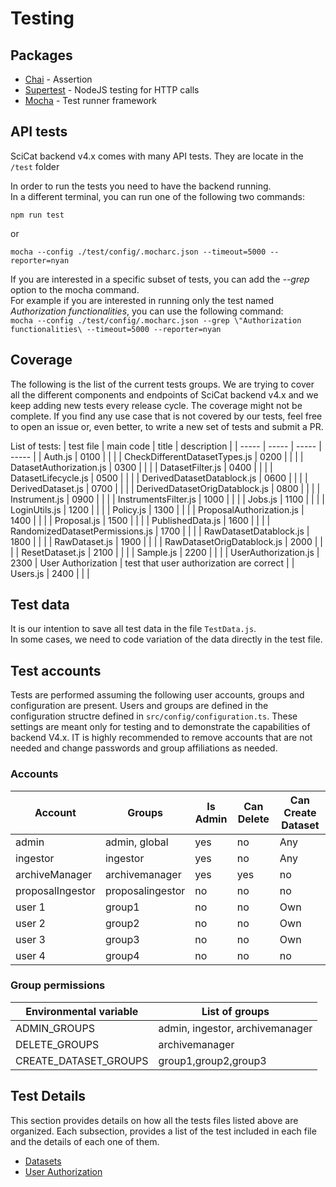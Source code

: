 # Testing

## Packages

* [Chai](https://github.com/chaijs/chai) - Assertion
* [Supertest](https://github.com/visionmedia/supertest) - NodeJS testing for HTTP calls
* [Mocha](https://github.com/mochajs/mocha) - Test runner framework

## API tests

SciCat backend v4.x comes with many API tests. They are locate in the `/test` folder

In order to run the tests you need to have the backend running.  
In a different terminal, you can run one of the following two commands:

`npm run test`

or 

`mocha --config ./test/config/.mocharc.json --timeout=5000 --reporter=nyan`

If you are interested in a specific subset of tests, you can add the _--grep_ option to the mocha command.  
For example if you are interested in running only the test named _Authorization functionalities_, you can use the following command:  
`mocha --config ./test/config/.mocharc.json --grep \"Authorization functionalities\ --timeout=5000 --reporter=nyan`

## Coverage

The following is the list of the current tests groups. We are trying to cover all the different components and endpoints of SciCat backend v4.x and we keep adding new tests every release cycle.
The coverage might not be complete. If you find any use case  that is not covered by our tests, feel free to open an issue or, even better, to write a new set of tests and submit a PR.

List of tests:
| test file | main code | title | description |
| ----- | ----- | ----- | ----- |
| Auth.js | 0100 |  |  |
| CheckDifferentDatasetTypes.js | 0200 |  |  | 
| DatasetAuthorization.js | 0300 |  |  |
| DatasetFilter.js | 0400 |  |  |
| DatasetLifecycle.js | 0500 |  |  |
| DerivedDatasetDatablock.js | 0600 |  |  |
| DerivedDataset.js | 0700 |  |  |
| DerivedDatasetOrigDatablock.js | 0800 |  |  |
| Instrument.js | 0900 |  |  |
| InstrumentsFilter.js | 1000 |  |  |
| Jobs.js | 1100 |  |  |
| LoginUtils.js | 1200 |  |  |
| Policy.js | 1300 |  |  |
| ProposalAuthorization.js | 1400 |  |  |
| Proposal.js | 1500 |  |  |
| PublishedData.js | 1600 |  |  |
| RandomizedDatasetPermissions.js | 1700 |  |  |
| RawDatasetDatablock.js | 1800 |  |  |
| RawDataset.js | 1900 |  |  |
| RawDatasetOrigDatablock.js | 2000 |  |  |
| ResetDataset.js | 2100 |  |  |
| Sample.js | 2200 |  |  |
| UserAuthorization.js | 2300 | User Authorization | test that user authorization are correct |
| Users.js | 2400 |  |  |

## Test data

It is our intention to save all test data in the file `TestData.js`.  
In some cases, we need to code variation of the data directly in the test file.

## Test accounts

Tests are performed assuming the following user accounts, groups and configuration are present.
Users and groups are defined in the configuration structre defined in ```src/config/configuration.ts```.
These settings are meant only for testing and to demonstrate the capabilities of backend V4.x. IT is highly recommended to remove accounts that are not needed and change passwords and group affiliations as needed.

### Accounts
| Account | Groups | Is Admin | Can Delete | Can Create Dataset |
| ----- | ----- | ----- | ----- | ----- |
| admin | admin, global | yes | no | Any |
| ingestor | ingestor | yes | no | Any |
| archiveManager | archivemanager | yes | yes | no |
| proposalIngestor | proposalingestor | no | no | no |
| user 1 | group1 | no | no | Own |
| user 2 | group2 | no | no | Own |
| user 3 | group3 | no | no | Own |
| user 4 | group4 | no | no | no |

### Group permissions
| Environmental variable | List of groups |
| ----- | ----- | 
| ADMIN_GROUPS | admin, ingestor, archivemanager |
| DELETE_GROUPS | archivemanager |
| CREATE_DATASET_GROUPS | group1,group2,group3 |


## Test Details

This section provides details on how all the tests files listed above are organized. Each subsection, provides a list of the test included in each file and the details of each one of them.

- [Datasets]() 
- [User Authorization](./testing/user_authorization.md)

